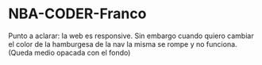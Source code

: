 # NBA-CODER-Franco

Punto a aclarar: la web es responsive. Sin embargo cuando quiero cambiar el color de la hamburgesa de la nav la misma se rompe y no funciona. (Queda medio opacada con el fondo)

